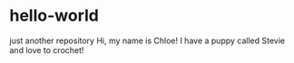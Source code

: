 # hello-world
just another repository
Hi, my name is Chloe!
I have a puppy called Stevie and love to crochet!
